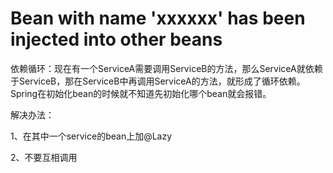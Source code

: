 # Bean with name 'xxxxxx' has been injected into other beans

依赖循环：现在有一个ServiceA需要调用ServiceB的方法，那么ServiceA就依赖于ServiceB，那在ServiceB中再调用ServiceA的方法，就形成了循环依赖。Spring在初始化bean的时候就不知道先初始化哪个bean就会报错。

解决办法：

1、在其中一个service的bean上加@Lazy 

2、不要互相调用
